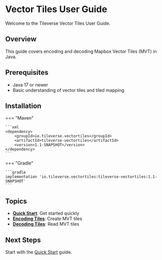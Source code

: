 # Vector Tiles User Guide

Welcome to the Tileverse Vector Tiles User Guide.

## Overview

This guide covers encoding and decoding Mapbox Vector Tiles (MVT) in Java.

## Prerequisites

- Java 17 or newer
- Basic understanding of vector tiles and tiled mapping

## Installation

=== "Maven"

    ```xml
    <dependency>
        <groupId>io.tileverse.vectortiles</groupId>
        <artifactId>tileverse-vectortiles</artifactId>
        <version>1.1-SNAPSHOT</version>
    </dependency>
    ```

=== "Gradle"

    ```gradle
    implementation 'io.tileverse.vectortiles:tileverse-vectortiles:1.1-SNAPSHOT'
    ```

## Topics

- **[Quick Start](quick-start.md)**: Get started quickly
- **[Encoding Tiles](encoding.md)**: Create MVT tiles
- **[Decoding Tiles](decoding.md)**: Read MVT tiles

## Next Steps

Start with the [Quick Start](quick-start.md) guide.
